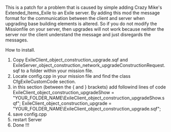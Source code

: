 This is a patch for a problem that is caused by simple adding Crazy Mike's Extended_Items_Exile to an Exile server. 
By adding this mod the message format for the communication between the client and server when upgrading base building elements is altered. 
So if you do not modify the Missionfile on your server, then upgrades will not work because neither the server nor the client understand the message and just disregards the messages.

How to install.

1. Copy ExileClient_object_construction_upgrade.sqf and ExileServer_object_construction_network_upgradeConstructionRequest.sqf
to a folder within your mission file.
2. Locate config.cpp in your mission file and find the class CfgExileCustomCode section.
3. in this section (between the { and } brackets) add followind lines of code
ExileClient_object_construction_upgradeShow = "YOUR_FOLDER_NAME\ExileClient_object_construction_upgradeShow.sqf";
ExileClient_object_construction_upgrade = "YOUR_FOLDER_NAME\ExileClient_object_construction_upgrade.sqf";
4. save config.cpp
5. restart Server
6. Done !!!


